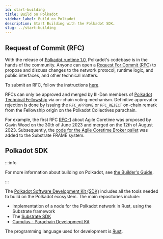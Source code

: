 ```yaml
---
id: start-building
title: Build on Polkadot
sidebar_label: Build on Polkadot
description: Start Building with the Polkadot SDK.
slug: ../start-building
---
```


## Request of Commit (RFC)

With the release of [Polkadot runtime 1.0](./polkadot-v1.md), Polkadot's codebase is in the hands of
the community. Anyone can open a
[Request For Commit (RFC)](https://github.com/polkadot-fellows/RFCs) to propose and discuss changes
to the network protocol, runtime logic, and public interfaces,
 and other
technical matters.

To submit an RFC, follow the instructions [here](https://github.com/polkadot-fellows/RFCs#process).

RFCs can only be approved and merged by III-Dan members of
[Polkadot Technical Fellowship](../learn/learn-polkadot-opengov.md#the-technical-fellowship) via
on-chain voting mechanism. Definitive approval or rejection is done by issuing the `RFC_APPROVE` or
`RFC_REJECT` on-chain remark from the Fellowship origin on the Polkadot Collectives parachain.

For example, the first RFC [RFC-1](https://github.com/polkadot-fellows/RFCs/pull/1) about Agile
Coretime was proposed by Gavin Wood on the 30th of June 2023 and merged on the 12th of August 2023.
Subsequently, the
[code for the Agile Coretime Broker pallet](https://github.com/paritytech/substrate/pull/14568) was
added to the Substrate FRAME system.

## Polkadot SDK

:::info

For more information about building on Polkadot, see [the Builder's Guide](../build/build-index.md).

:::

The [Polkadot Software Development Kit (SDK)](https://github.com/paritytech/polkadot-sdk) includes
all the tools needed to build on the Polkadot ecosystem. The main repositories include:

- Implementation of a node for the Polkadot network in Rust, using the Substrate framework
- The [Substrate SDK](https://substrate.io/)
- [Cumulus - Parachain Development Kit](../build/build-parachains.md#cumulus)

The programming language used for development is [Rust](https://www.rust-lang.org/).
